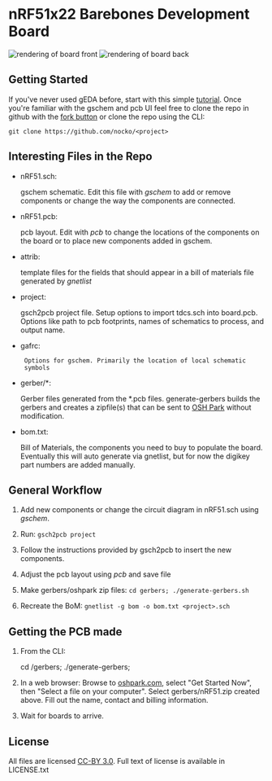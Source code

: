 nRF51x22 Barebones Development Board
====================================

![rendering of board front](https://raw.github.com/nocko/nRF-breakout/master/nRF51-top.png)
![rendering of board back](https://raw.github.com/nocko/nRF-breakout/master/nRF51-bottom.png)


Getting Started
---------------

If you've never used gEDA before, start with this simple
[tutorial](http://hobby-electrons.sourceforge.net/tutorials/gEDA/index.html). Once
you're familiar with the gschem and pcb UI feel free to clone the repo
in github with the [fork button](https://github.com/nocko/<project>/fork)
or clone the repo using the CLI:

    git clone https://github.com/nocko/<project>

Interesting Files in the Repo
-----------------------------

* nRF51.sch:

	gschem schematic. Edit this file with *gschem* to add or
	remove components or change the way the components are
	connected.

* nRF51.pcb:
 
  	pcb layout. Edit with *pcb* to change the locations of the
	components on the board or to place new components added in
	gschem.

* attrib:

	template files for the fields that should appear in a bill of
	materials file generated by *gnetlist*

* project:

	gsch2pcb project file. Setup options to import tdcs.sch into
	board.pcb. Options like path to pcb footprints, names of
	schematics to process, and output name.

* gafrc:
 
       Options for gschem. Primarily the location of local schematic
       symbols

* gerber/*:
	
	Gerber files generated from the *.pcb files. generate-gerbers
	builds the gerbers and creates a zipfile(s) that can be sent
	to [OSH Park](http://oshpark.com/) without modification.

* bom.txt:

	Bill of Materials, the components you need to buy to populate
	the board. Eventually this will auto generate via gnetlist,
	but for now the digikey part numbers are added manually.


General Workflow
----------------

1. Add new components or change the circuit diagram in nRF51.sch using
*gschem*.

1. Run: ```gsch2pcb project```

1. Follow the instructions provided by gsch2pcb to insert the new
components.

1. Adjust the pcb layout using *pcb* and save file

1. Make gerbers/oshpark zip files: ```cd gerbers; ./generate-gerbers.sh```

1. Recreate the BoM: ```gnetlist -g bom -o bom.txt <project>.sch```

Getting the PCB made
--------------------

 1. From the CLI:

     cd <project>/gerbers; ./generate-gerbers; 

 2. In a web browser: Browse to [oshpark.com](http://oshpark.com),
select "Get Started Now", then "Select a file on your
computer". Select gerbers/nRF51.zip created above. Fill out the name,
contact and billing information.

 3. Wait for boards to arrive.

License
-------

All files are licensed [CC-BY
3.0](http://creativecommons.org/licenses/by/3.0/). Full text of
license is available in LICENSE.txt

